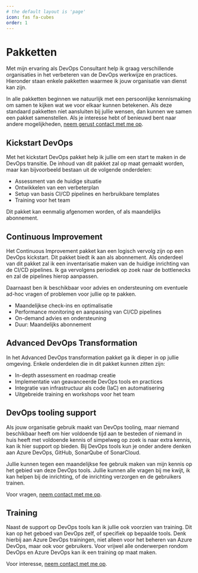 ```yaml
---
# the default layout is 'page'
icon: fas fa-cubes
order: 1
---
```


# Pakketten

Met mijn ervaring als DevOps Consultant help ik graag verschillende organisaties
in het verbeteren van de DevOps werkwijze en practices. Hieronder staan enkele pakketten
waarmee ik jouw organisatie van dienst kan zijn.

In alle pakketten beginnen we natuurlijk met een persoonlijke kennismaking om samen te kijken wat we voor elkaar kunnen betekenen.
Als deze standaard pakketten niet aansluiten bij jullie wensen, dan kunnen we samen een pakket samenstellen.
Als je interesse hebt of benieuwd bent naar andere mogelijkheden,
[neem gerust contact met me op](mailto:info@mikebeemsterboer.nl).

## Kickstart DevOps

Met het kickstart DevOps pakket help ik jullie om een start te maken in de
DevOps transitie. De inhoud van dit pakket zal op maat gemaakt worden, maar kan
bijvoorbeeld bestaan uit de volgende onderdelen:

- Assessment van de huidige situatie
- Ontwikkelen van een verbeterplan
- Setup van basis CI/CD pipelines en herbruikbare templates
- Training voor het team

Dit pakket kan eenmalig afgenomen worden, of als maandelijks abonnement.

## Continuous Improvement

Het Continuous Improvement pakket kan een logisch vervolg zijn op een DevOps
kickstart. Dit pakket biedt ik aan als abonnement. Als onderdeel van dit pakket
zal ik een inventarisatie maken van de huidige inrichting van de CI/CD pipelines.
Ik ga vervolgens periodiek op zoek naar de bottlenecks en zal de pipelines
hierop aanpassen.

Daarnaast ben ik beschikbaar voor advies en ondersteuning om eventuele ad-hoc
vragen of problemen voor jullie op te pakken.

- Maandelijkse check-ins en optimalisatie
- Performance monitoring en aanpassing van CI/CD pipelines
- On-demand advies en ondersteuning
- Duur: Maandelijks abonnement

## Advanced DevOps Transformation

In het Advanced DevOps transformation pakket ga ik dieper in op jullie omgeving.
Enkele onderdelen die in dit pakket kunnen zitten zijn:

- In-depth assessment en roadmap creatie
- Implementatie van geavanceerde DevOps tools en practices
- Integratie van infrastructuur als code (IaC) en automatisering
- Uitgebreide training en workshops voor het team

## DevOps tooling support

Als jouw organisatie gebruik maakt van DevOps tooling, maar niemand beschikbaar
heeft om hier voldoende tijd aan te besteden of niemand in huis heeft met
voldoende kennis of simpelweg op zoek is naar extra kennis, kan ik hier support
op bieden. Bij DevOps tools kun je onder andere denken aan Azure DevOps, GitHub,
SonarQube of SonarCloud.

Jullie kunnen tegen een maandelijkse fee gebruik maken van mijn kennis op het
gebied van deze DevOps tools. Jullie kunnen alle vragen bij me kwijt, ik kan
helpen bij de inrichting, of de inrichting verzorgen en de gebruikers trainen.

Voor vragen, [neem contact met me op](mailto:info@mikebeemsterboer.nl).

## Training

Naast de support op DevOps tools kan ik jullie ook voorzien van training. Dit
kan op het geboed van DevOps zelf, of specifiek op bepaalde tools. Denk hierbij
aan Azure DevOps trainingen, niet alleen voor het beheren van Azure DevOps, maar
ook voor gebruikers. Voor vrijwel alle onderwerpen rondom DevOps en Azure DevOps
kan ik een training op maat maken.

Voor interesse, [neem contact met me op](mailto:info@mikebeemsterboer.nl).
